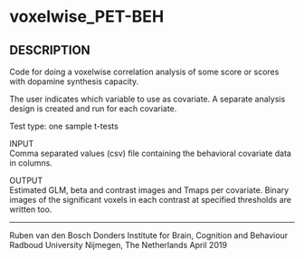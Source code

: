 # voxelwise_PET-BEH

## DESCRIPTION
Code for doing a voxelwise correlation analysis of some score or scores
with dopamine synthesis capacity.

The user indicates which variable to use as covariate. A separate
analysis design is created and run for each covariate. 

Test type: one sample t-tests

INPUT  
Comma separated values (csv) file containing the behavioral covariate
data in columns.
 
OUTPUT  
Estimated GLM, beta and contrast images and Tmaps per covariate. Binary
images of the significant voxels in each contrast at specified thresholds
are written too. 
 
-------------------------------------------------------------------------
Ruben van den Bosch
Donders Institute for Brain, Cognition and Behaviour
Radboud University
Nijmegen, The Netherlands
April 2019

